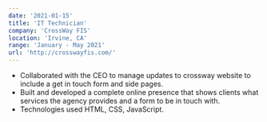 ```yaml
---
date: '2021-01-15'
title: 'IT Technician'
company: 'CrossWay FIS'
location: 'Irvine, CA'
range: 'January - May 2021'
url: 'http://crosswayfis.com/'
---
```


- Collaborated with the CEO to manage updates to crossway website to include a get in touch form and side pages.
- Built and developed a complete online presence that shows clients what services the agency provides and a form to be in touch with.
- Technologies used HTML, CSS, JavaScript.
